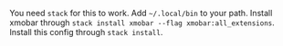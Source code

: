 You need `stack` for this to work. Add `~/.local/bin` to your path. Install xmobar through `stack install xmobar --flag xmobar:all_extensions`. Install this config through `stack install`.

